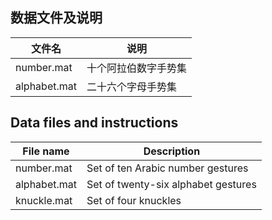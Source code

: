 ## 数据文件及说明

文件名 | 说明
---|---
number.mat | 十个阿拉伯数字手势集
alphabet.mat | 二十六个字母手势集


## Data files and instructions

File name | Description
--- | ---
number.mat | Set of ten Arabic number gestures
alphabet.mat | Set of twenty-six alphabet gestures
knuckle.mat | Set of four knuckles